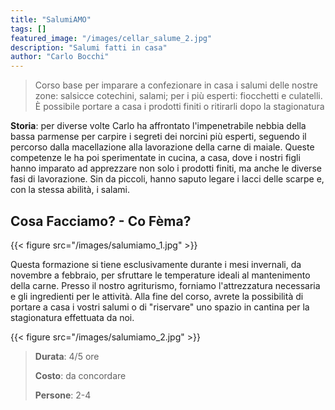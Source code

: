 ```yaml
---
title: "SalumiAMO"
tags: []
featured_image: "/images/cellar_salume_2.jpg"
description: "Salumi fatti in casa"
author: "Carlo Bocchi"
---
```


> Corso base per imparare a confezionare in casa i salumi delle nostre zone: salsicce
> cotechini, salami; per i più esperti: fiocchetti e culatelli. È possibile portare
> a casa i prodotti finiti o ritirarli dopo la stagionatura

**Storia**: per diverse volte Carlo ha affrontato l'impenetrabile nebbia della
bassa parmense per carpire i segreti dei norcini più esperti, seguendo il percorso
dalla macellazione alla lavorazione della carne di maiale.
Queste competenze le ha poi sperimentate in cucina, a casa, dove i nostri figli hanno imparato ad apprezzare non solo i prodotti finiti, ma anche le diverse fasi di lavorazione. Sin da piccoli, hanno saputo legare i lacci delle scarpe e, con la stessa abilità, i salami.

## Cosa Facciamo? - Co Fèma?

{{< figure src="/images/salumiamo_1.jpg" >}}

Questa formazione si tiene esclusivamente durante i mesi invernali, da novembre
a febbraio, per sfruttare le temperature ideali al mantenimento della carne.
Presso il nostro agriturismo, forniamo l'attrezzatura necessaria e gli ingredienti
per le attività. Alla fine del corso, avrete la possibilità di portare a casa i
vostri salumi o di "riservare" uno spazio in cantina per la stagionatura effettuata
da noi.

{{< figure src="/images/salumiamo_2.jpg" >}}

> **Durata**: 4/5 ore
>
> **Costo**: da concordare
>
> **Persone**: 2-4
